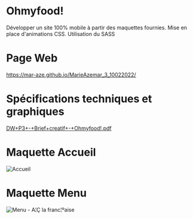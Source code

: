 # Ohmyfood!

Développer un site 100% mobile à partir des maquettes fournies.
Mise en place d'animations CSS.
Utilisation du SASS

# Page Web

https://mar-aze.github.io/MarieAzemar_3_10022022/

# Spécifications techniques et graphiques

[DW+P3+-+Brief+creatif+-+Ohmyfood!.pdf](https://github.com/Mar-Aze/MarieAzemar_3_10022022/files/9226679/DW%2BP3%2B-%2BBrief%2Bcreatif%2B-%2BOhmyfood.pdf)

# Maquette Accueil

![Accueil](https://user-images.githubusercontent.com/97227237/181919497-66b36027-605f-448c-85e7-d4de6ed65a86.png)

# Maquette Menu

![Menu - A¦Ç la franc¦ºaise](https://user-images.githubusercontent.com/97227237/181919579-c8e98b11-f3c4-4a0f-a103-81dd8401e289.png)


